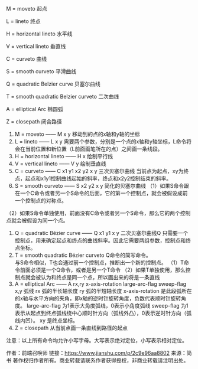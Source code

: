 M = moveto                 起点

L = lineto                      终点

H = horizontal lineto   水平线

V = vertical lineto       垂直线

C = curveto            曲线

S = smooth curveto     平滑曲线

Q = quadratic Belzier curve       贝塞尔曲线

T = smooth quadratic Belzier curveto    二次曲线

A = elliptical Arc   椭圆弧

Z = closepath    闭合路径







1. M = moveto     ——  M x y
    移动到的点的x轴和y轴的坐标
2. L = lineto         ——   L x y
    需要两个参数，分别是一个点的x轴和y轴坐标，L命令将会在当前位置和新位置（L前面画笔所在的点）之间画一条线段。
3. H = horizontal lineto    ——   H x
    绘制平行线
4. V = vertical lineto     ——   V y
    绘制垂直线
5. C = curveto         ——   C x1 y1 x2 y2 x y
    三次贝塞尔曲线
    当前点为起点，xy为终点，起点和x1y1控制曲线起始的斜率，终点和x2y2控制结束的斜率。
6. S = smooth curveto     ——   S x2 y2 x y
    简化的贝塞尔曲线
    （1）如果S命令跟在一个C命令或者另一个S命令的后面，它的第一个控制点，就会被假设成前一个控制点的对称点。

（2）如果S命令单独使用，前面没有C命令或者另一个S命令，那么它的两个控制点就会被假设为同一个点。

1. Q = quadratic Bézier curve    ——   Q x1 y1 x y
    二次贝塞尔曲线Q
    只需要一个控制点，用来确定起点和终点的曲线斜率。因此它需要两组参数，控制点和终点坐标。
2. T = smooth quadratic Bézier curveto
    Q命令的简写命令。</br>
    与S命令相似，T也会通过前一个控制点，推断出一个新的控制点。
    （1）T命令前面必须是一个Q命令，或者是另一个T命令
    （2）如果T单独使用，那么控制点就会被认为和终点是同一个点，所以画出来的将是一条直线
3. A = elliptical Arc    ——   A rx,ry x-axis-rotation large-arc-flag sweep-flag x,y
    弧线
    rx 弧的半长轴长度
    ry 弧的半短轴长度
    x-axis-rotation 是此段弧所在的x轴与水平方向的夹角，即x轴的逆时针旋转角度，负数代表顺时针旋转角度。
    large-arc-flag 为1表示大角度弧线，0表示小角度弧线
    sweep-flag 为1表示从起点到终点弧线绕中心顺时针方向（弧线外凸），0表示逆时针方向（弧线内凹）。
    xy 是终点坐标。
4. Z = closepath
    从当前点画一条直线到路径的起点

注意：以上所有命令均允许小写字母。大写表示绝对定位，小写表示相对定位。



作者：前端召唤师
链接：https://www.jianshu.com/p/2c9e96aa8802
来源：简书
著作权归作者所有。商业转载请联系作者获得授权，非商业转载请注明出处。